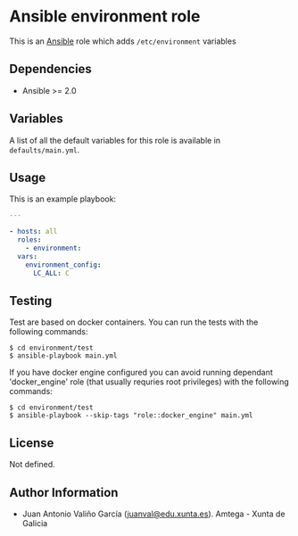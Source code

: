 # Ansible environment role

This is an [Ansible](http://www.ansible.com) role which adds `/etc/environment` variables

## Dependencies

- Ansible >= 2.0

## Variables

A list of all the default variables for this role is available in `defaults/main.yml`.

## Usage

This is an example playbook:

```yaml
---

- hosts: all
  roles:
    - environment:
  vars:
    environment_config:
      LC_ALL: C
```

## Testing

Test are based on docker containers. You can run the tests with the following commands:

```shell
$ cd environment/test
$ ansible-playbook main.yml
```

If you have docker engine configured you can avoid running dependant 'docker_engine' role (that usually requries root privileges) with the following commands:

```shell
$ cd environment/test
$ ansible-playbook --skip-tags "role::docker_engine" main.yml
```

## License

Not defined.

## Author Information

- Juan Antonio Valiño García ([juanval@edu.xunta.es](mailto:juanval@edu.xunta.es)). Amtega - Xunta de Galicia
